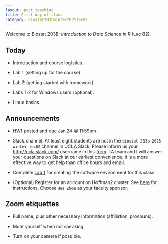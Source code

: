 ```yaml
---
layout: post_teaching
title: First day of class
category: biostat203bwinter2025lec82
---
```


Welcome to Biostat 203B: *Introduction to Data Science in R* (Lec 82). 

## Today

* Introduction and course logistics.

* Lab 1 (setting up for the course).

* Lab 2 (getting started with homework).

* Labs 1-2 for Windows users (optional).

* Linux basics.

## Announcements

* [HW1](https://ucla-biostat-203b.github.io/2025winter/hw/hw1/hw1.html) posted and due Jan 24 @ 11:59pm.

* Slack channel: At least eight students are not in the `biostat-203b-2025-winter-lec82` channel in UCLA Slack. Please inform us your <http://ucla.slack.com/> username in this [form](https://forms.gle/eC6RNTGoQTFNt1Jd8). TA team and I will answer your questions on Slack at our earliest convenience. It is a more effective way to get help than office hours and email.   

* Complete [Lab 1](https://ucla-biostat-203b.github.io/2025winter/labs/lab01/lab01.html) for creating the software environment for this class.

* (Optional) Register for an account on Hoffman2 cluster. See [here](https://www.hoffman2.idre.ucla.edu/Accounts/Requesting-an-account.html) for instructions. Choose `Hua Zhou` as your faculty sponsor.

## Zoom etiquettes

- Full name, plus other necessary information (affiliation, pronouns).

- Mute yourself when not speaking.

- Turn on your camera if possible.
